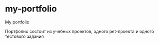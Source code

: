 # my-portfolio
My portfolio

Портфолио состоит из учебных проектов, одного pet-проекта и одного тестового задания